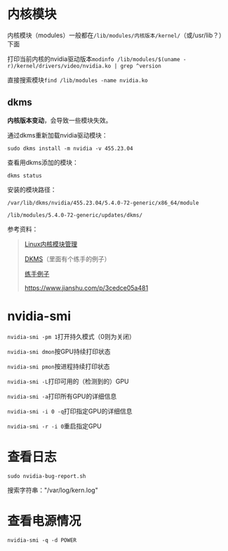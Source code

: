 # 内核模块

内核模块（modules）一般都在`/lib/modules/内核版本/kernel/`（或/usr/lib？）下面

打印当前内核的nvidia驱动版本`modinfo /lib/modules/$(uname -r)/kernel/drivers/video/nvidia.ko | grep ^version`

直接搜索模块`find /lib/modules -name nvidia.ko`

## dkms

**内核版本变动**，会导致一些模块失效。

通过dkms重新加载nvidia驱动模块：

```shell
sudo dkms install -m nvidia -v 455.23.04
```

查看用dkms添加的模块：

```shell
dkms status
```

安装的模块路径：

`/var/lib/dkms/nvidia/455.23.04/5.4.0-72-generic/x86_64/module`

`/lib/modules/5.4.0-72-generic/updates/dkms/`

参考资料：

>[Linux内核模块管理](http://c.biancheng.net/view/1039.html)
>
>[DKMS](https://blog.csdn.net/fouweng/article/details/53435602)（里面有个练手的例子）
>
>[练手例子](https://www.cnblogs.com/wwang/archive/2011/06/21/2085571.html)
>
><https://www.jianshu.com/p/3cedce05a481>

# nvidia-smi

`nvidia-smi -pm 1`打开持久模式（0则为关闭）

`nvidia-smi dmon`按GPU持续打印状态

`nvidia-smi pmon`按进程持续打印状态

`nvidia-smi -L`打印可用的（检测到的）GPU

`nvidia-smi -a`打印所有GPU的详细信息

`nvidia-smi -i 0 -q`打印指定GPU的详细信息

`nvidia-smi -r -i 0`重启指定GPU

# 查看日志

`sudo nvidia-bug-report.sh`

搜索字符串："/var/log/kern.log"

# 查看电源情况

`nvidia-smi -q -d POWER`